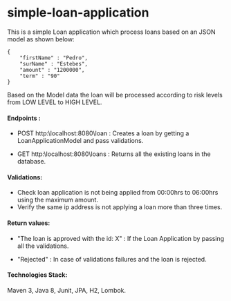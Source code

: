 # simple-loan-application

This is a simple Loan application which process loans based on an JSON model as shown below:

    {
        "firstName" : "Pedro",
        "surName" : "Estebes",
        "amount" : "1200000",
        "term" : "90"
    }


Based on the Model data the loan will be processed according to risk levels from LOW LEVEL to HIGH LEVEL.

#### Endpoints :

- POST http:\\localhost:8080\loan : Creates a loan by getting a LoanApplicationModel and pass validations.

- GET http:\\localhost:8080\loans : Returns all the existing loans in the database.

#### Validations:

- Check loan application is not being applied from 00:00hrs to 06:00hrs using the maximum amount.
- Verify the same ip address is not applying a loan more than three times.


#### Return values:

- "The loan is approved with the id: X" : If the Loan Application by passing all the validations.

- "Rejected" : In case of validations failures and the loan is rejected.


#### Technologies Stack:
Maven 3, Java 8, Junit, JPA, H2, Lombok.
